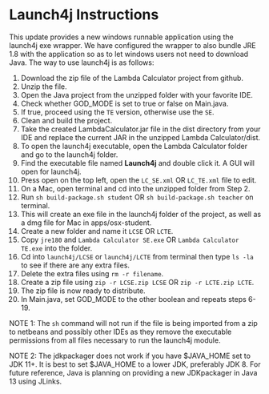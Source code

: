 # **Launch4j Instructions**

This update provides a new windows runnable application using the launch4j exe wrapper. We have configured the wrapper to also bundle JRE 1.8 with the application so as to let windows users not need to download Java. The way to use launch4j is as follows: 

1. Download the zip file of the Lambda Calculator project from github.
2. Unzip the file.
3. Open the Java project from the unzipped folder with your favorite IDE.
4. Check whether GOD_MODE is set to true or false on Main.java.
5. If true, proceed using the `TE` version, otherwise use the `SE`. 
6. Clean and build the project.
7. Take the created LambdaCalculator.jar file in the dist directory from your IDE and replace the current JAR in the unzipped Lambda Calculator/dist.
8. To open the launch4j executable, open the Lambda Calculator folder and go to the launch4j folder.
9. Find the executable file named **Launch4j** and double click it. A GUI will open for launch4j.
10. Press open on the top left, open the `LC_SE.xml` OR `LC_TE.xml` file to edit.
11. On a Mac, open terminal and cd into the unzipped folder from Step 2.
12. Run `sh build-package.sh student` OR `sh build-package.sh teacher` on terminal.
13. This will create an exe file in the launch4j folder of the project, as well as a dmg file for Mac in apps/osx-student.
14. Create a new folder and name it `LCSE` OR `LCTE`.
15. Copy `jre180` and `Lambda Calculator SE.exe` OR `Lambda Calculator TE.exe` into the folder.
16. Cd into `launch4j/LCSE` or `launch4j/LCTE` from terminal then type `ls -la` to see if there are any extra files.
17. Delete the extra files using `rm -r filename`. 
18. Create a zip file using `zip -r LCSE.zip LCSE` OR `zip -r LCTE.zip LCTE`. 
19. The zip file is now ready to distribute.
20. In Main.java, set GOD_MODE to the other boolean and repeats steps 6-19. 


NOTE 1: The `sh` command will not run if the file is being imported from a zip to netbeans and possibly other IDEs as they remove the executable permissions from all files necessary to run the launch4j module. 

NOTE 2: The jdkpackager does not work if you have $JAVA_HOME set to JDK 11+. It is best to set $JAVA_HOME to a lower JDK, preferably JDK 8. For future reference, Java is planning on providing a new JDKpackager in Java 13 using JLinks. 

